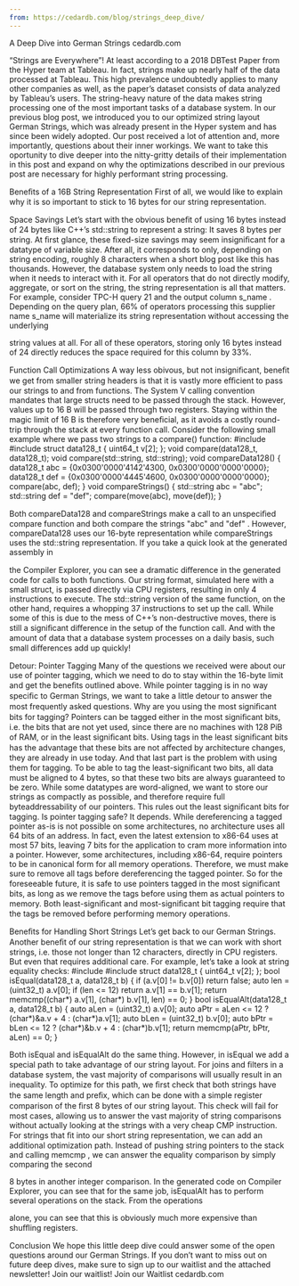 ```yaml
---
from: https://cedardb.com/blog/strings_deep_dive/
---
```


A Deep Dive into German Strings
cedardb.com

“Strings are Everywhere”! At least according to a 2018 DBTest Paper from the
Hyper team at Tableau. In fact, strings make up nearly half of the data processed
at Tableau. This high prevalence undoubtedly applies to many other companies
as well, as the paper’s dataset consists of data analyzed by Tableau’s users. The
string-heavy nature of the data makes string processing one of the most
important tasks of a database system.
In our previous blog post, we introduced you to our optimized string layout
German Strings, which was already present in the Hyper system and has since
been widely adopted. Our post received a lot of attention and, more importantly,
questions about their inner workings. We want to take this oportunity to dive
deeper into the nitty-gritty details of their implementation in this post and expand
on why the optimizations described in our previous post are necessary for highly
performant string processing.

Beneﬁts of a 16B String Representation
First of all, we would like to explain why it is so important to stick to 16 bytes for
our string representation.

Space Savings
Let’s start with the obvious beneﬁt of using 16 bytes instead of 24 bytes like
C++’s std::string to represent a string: It saves 8 bytes per string. At ﬁrst
glance, these ﬁxed-size savings may seem insigniﬁcant for a datatype of variable
size. After all, it corresponds to only, depending on string encoding, roughly 8
characters when a short blog post like this has thousands. However, the database
system only needs to load the string when it needs to interact with it. For all
operators that do not directly modify, aggregate, or sort on the string, the string
representation is all that matters.
For example, consider TPC-H query 21 and the output column s_name .
Depending on the query plan, 66% of operators processing this supplier name
s_name will materialize its string representation without accessing the underlying

string values at all. For all of these operators, storing only 16 bytes instead of 24
directly reduces the space required for this column by 33%.

Function Call Optimizations
A way less obivous, but not insigniﬁcant, beneﬁt we get from smaller string
headers is that it is vastly more eﬃcient to pass our strings to and from functions.
The System V calling convention mandates that large structs need to be passed
through the stack. However, values up to 16 B will be passed through two
registers.
Staying within the magic limit of 16 B is therefore very beneﬁcial, as it avoids a
costly round-trip through the stack at every function call. Consider the following
small example where we pass two strings to a compare() function:
#include <cstdint>
#include <string>
struct data128_t { uint64_t v[2]; };
void compare(data128_t, data128_t);
void compare(std::string, std::string);
void compareData128() {
data128_t abc = {0x0300'0000'4142'4300, 0x0300'0000'0000'0000};
data128_t def = {0x0300'0000'4445'4600, 0x0300'0000'0000'0000};
compare(abc, def);
}
void compareStrings() {
std::string abc = "abc";
std::string def = "def";
compare(move(abc), move(def));
}

Both compareData128 and compareStrings make a call to an unspeciﬁed
compare function and both compare the strings "abc" and "def" . However,
compareData128 uses our 16-byte representation while compareStrings uses the
std::string representation. If you take a quick look at the generated assembly in

the Compiler Explorer, you can see a dramatic diﬀerence in the generated code
for calls to both functions. Our string format, simulated here with a small struct,
is passed directly via CPU registers, resulting in only 4 instructions to execute.
The std::string version of the same function, on the other hand, requires a
whopping 37 instructions to set up the call. While some of this is due to the mess
of C++’s non-destructive moves, there is still a signiﬁcant diﬀerence in the setup
of the function call. And with the amount of data that a database system
processes on a daily basis, such small diﬀerences add up quickly!

Detour: Pointer Tagging
Many of the questions we received were about our use of pointer tagging, which
we need to do to stay within the 16-byte limit and get the beneﬁts outlined above.
While pointer tagging is in no way speciﬁc to German Strings, we want to take a
little detour to answer the most frequently asked questions.
Why are you using the most signiﬁcant bits for tagging?
Pointers can be tagged either in the most signiﬁcant bits, i.e. the bits that are not
yet used, since there are no machines with 128 PiB of RAM, or in the least
signiﬁcant bits. Using tags in the least signiﬁcant bits has the advantage that these
bits are not aﬀected by architecture changes, they are already in use today. And
that last part is the problem with using them for tagging. To be able to tag the
least-signiﬁcant two bits, all data must be aligned to 4 bytes, so that these two bits
are always guaranteed to be zero. While some datatypes are word-aligned, we
want to store our strings as compactly as possible, and therefore require full byteaddressability of our pointers. This rules out the least signiﬁcant bits for tagging.
Is pointer tagging safe?
It depends. While dereferencing a tagged pointer as-is is not possible on some
architectures, no architecture uses all 64 bits of an address. In fact, even the latest
extension to x86-64 uses at most 57 bits, leaving 7 bits for the application to
cram more information into a pointer. However, some architectures, including
x86-64, require pointers to be in canonical form for all memory operations.
Therefore, we must make sure to remove all tags before dereferencing the tagged
pointer. So for the foreseeable future, it is safe to use pointers tagged in the most
signiﬁcant bits, as long as we remove the tags before using them as actual
pointers to memory. Both least-signiﬁcant and most-signiﬁcant bit tagging
require that the tags be removed before performing memory operations.

Beneﬁts for Handling Short Strings
Let’s get back to our German Strings. Another beneﬁt of our string representation
is that we can work with short strings, i.e. those not longer than 12 characters,
directly in CPU registers. But even that requires additional care. For example,
let’s take a look at string equality checks:
#include <cstdint>
#include <cstring>
struct data128_t { uint64_t v[2]; };
bool isEqual(data128_t a, data128_t b) {
if (a.v[0] != b.v[0]) return false;
auto len = (uint32_t) a.v[0];
if (len <= 12) return a.v[1] == b.v[1];
return memcmp((char*) a.v[1], (char*) b.v[1], len) == 0;
}
bool isEqualAlt(data128_t a, data128_t b) {
auto aLen = (uint32_t) a.v[0];
auto aPtr = aLen <= 12 ? (char*)&a.v + 4 : (char*)a.v[1];
auto bLen = (uint32_t) b.v[0];
auto bPtr = bLen <= 12 ? (char*)&b.v + 4 : (char*)b.v[1];
return memcmp(aPtr, bPtr, aLen) == 0;
}

Both isEqual and isEqualAlt do the same thing. However, in isEqual we add a
special path to take advantage of our string layout. For joins and ﬁlters in a
database system, the vast majority of comparisons will usually result in an
inequality. To optimize for this path, we ﬁrst check that both strings have the
same length and preﬁx, which can be done with a simple register comparison of
the ﬁrst 8 bytes of our string layout. This check will fail for most cases, allowing us
to answer the vast majority of string comparisons without actually looking at the
strings with a very cheap CMP instruction.
For strings that ﬁt into our short string representation, we can add an additional
optimization path. Instead of pushing string pointers to the stack and calling
memcmp , we can answer the equality comparison by simply comparing the second

8 bytes in another integer comparison.
In the generated code on Compiler Explorer, you can see that for the same job,
isEqualAlt has to perform several operations on the stack. From the operations

alone, you can see that this is obviously much more expensive than shuﬄing
registers.

Conclusion
We hope this little deep dive could answer some of the open questions around our
German Strings. If you don’t want to miss out on future deep dives, make sure to
sign up to our waitlist and the attached newsletter!
Join our waitlist!
Join our Waitlist
cedardb.com

